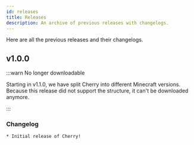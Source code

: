 ```yaml
---
id: releases
title: Releases
description: An archive of previous releases with changelogs.
---
```


Here are all the previous releases and their changelogs.

## v1.0.0

:::warn No longer downloadable

Starting in v1.1.0, we have split Cherry into different Minecraft versions. Because this release did not support the structure, it can't be downloaded anymore.

:::

### Changelog

```diff
* Initial release of Cherry!
```
